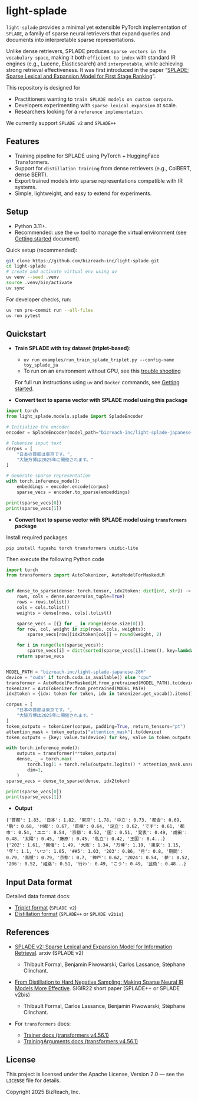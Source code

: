 <!---
Copyright 2025 BizReach, Inc. All rights reserved.

Licensed under the Apache License, Version 2.0 (the "License");
you may not use this file except in compliance with the License.
You may obtain a copy of the License at

    http://www.apache.org/licenses/LICENSE-2.0

Unless required by applicable law or agreed to in writing, software
distributed under the License is distributed on an "AS IS" BASIS,
WITHOUT WARRANTIES OR CONDITIONS OF ANY KIND, either express or implied.
See the License for the specific language governing permissions and
limitations under the License.
-->

# light-splade

`light-splade` provides a minimal yet extensible PyTorch implementation of `SPLADE`, a family of sparse neural retrievers that expand queries and documents into interpretable sparse representations.

Unlike dense retrievers, SPLADE produces `sparse vectors in the vocabulary space`, making it both `efficient to index` with standard IR engines (e.g., Lucene, Elasticsearch) and `interpretable`, while achieving strong retrieval effectiveness. It was first introduced in the paper “[SPLADE: Sparse Lexical and Expansion Model for First Stage Ranking](https://arxiv.org/abs/2107.05720)”.

This repository is designed for

- Practitioners wanting to `train SPLADE models on custom corpora`.
- Developers experimenting with `sparse lexical expansion` at scale.
- Researchers looking for a `reference implementation`.

We currently support `SPLADE v2` and `SPLADE++`

## Features
- Training pipeline for SPLADE using PyTorch + HuggingFace Transformers.
- Support for `distillation training` from dense retrievers (e.g., ColBERT, dense BERT).
- Export trained models into sparse representations compatible with IR systems.
- Simple, lightweight, and easy to extend for experiments.

## Setup

- Python 3.11+.
- Recommended: use the `uv` tool to manage the virtual environment (see [Getting started](docs/getting_started.md) document).

Quick setup (recommended):

```bash
git clone https://github.com/bizreach-inc/light-splade.git
cd light-splade
# create and activate virtual env using uv
uv venv --seed .venv
source .venv/bin/activate
uv sync
```

For developer checks, run:

```bash
uv run pre-commit run --all-files
uv run pytest
```

## Quickstart

- **Train SPLADE with toy dataset (triplet-based)**:

    - `uv run examples/run_train_splade_triplet.py --config-name toy_splade_ja`
    - To run on an environment without GPU, see this [trouble shooting](docs/trouble_shooting.md#running-the-training-script-on-cpu-only-machines)

    For full run instructions using `uv` and `Docker` commands, see [Getting started](docs/getting_started.md).

- **Convert text to sparse vector with SPLADE model using this package**


```python
import torch
from light_splade.models.splade import SpladeEncoder

# Initialize the encoder
encoder = SpladeEncoder(model_path="bizreach-inc/light-splade-japanese-28M")

# Tokenize input text
corpus = [
    "日本の首都は東京です。",
    "大阪万博は2025年に開催されます。"
]

# Generate sparse representation
with torch.inference_mode():
    embeddings = encoder.encode(corpus)
    sparse_vecs = encoder.to_sparse(embeddings)

print(sparse_vecs[0])
print(sparse_vecs[1])
```

- **Convert text to sparse vector with SPLADE model using `transformers` package**

Install required packages

```
pip install fugashi torch transformers unidic-lite
```

Then execute the following Python code

```python
import torch
from transformers import AutoTokenizer, AutoModelForMaskedLM


def dense_to_sparse(dense: torch.tensor, idx2token: dict[int, str]) -> list[dict[str, float]]:
    rows, cols = dense.nonzero(as_tuple=True)
    rows = rows.tolist()
    cols = cols.tolist()
    weights = dense[rows, cols].tolist()

    sparse_vecs = [{} for _ in range(dense.size(0))]
    for row, col, weight in zip(rows, cols, weights):
        sparse_vecs[row][idx2token[col]] = round(weight, 2)

    for i in range(len(sparse_vecs)):
        sparse_vecs[i] = dict(sorted(sparse_vecs[i].items(), key=lambda x: x[1], reverse=True))
    return sparse_vecs


MODEL_PATH = "bizreach-inc/light-splade-japanese-28M"
device = "cuda" if torch.cuda.is_available() else "cpu"
transformer = AutoModelForMaskedLM.from_pretrained(MODEL_PATH).to(device)
tokenizer = AutoTokenizer.from_pretrained(MODEL_PATH)
idx2token = {idx: token for token, idx in tokenizer.get_vocab().items()}

corpus = [
    "日本の首都は東京です。",
    "大阪万博は2025年に開催されます。"
]
token_outputs = tokenizer(corpus, padding=True, return_tensors="pt")
attention_mask = token_outputs["attention_mask"].to(device)
token_outputs = {key: value.to(device) for key, value in token_outputs.items()}

with torch.inference_mode():
    outputs = transformer(**token_outputs)
    dense, _ = torch.max(
        torch.log(1 + torch.relu(outputs.logits)) * attention_mask.unsqueeze(-1),
        dim=1,
    )
sparse_vecs = dense_to_sparse(dense, idx2token)

print(sparse_vecs[0])
print(sparse_vecs[1])
```

- **Output**

```
{'首都': 1.83, '日本': 1.82, '東京': 1.78, '中立': 0.73, '都会': 0.69, '駒': 0.68, '州都': 0.67, '首相': 0.64, '足立': 0.62, 'です': 0.61, '都市': 0.54, 'ユニ': 0.54, '京都': 0.52, '国': 0.51, '発表': 0.49, '成田': 0.48, '太陽': 0.45, '藤原': 0.45, '私立': 0.42, '王国': 0.4...}
{'202': 1.61, '開催': 1.49, '大阪': 1.34, '万博': 1.19, '東京': 1.15, '年': 1.1, 'いつ': 1.05, '##5': 1.03, '203': 0.86, '月': 0.8, '期間': 0.79, '高槻': 0.79, '京都': 0.7, '神戸': 0.62, '2024': 0.54, '夢': 0.52, '206': 0.52, '姫路': 0.51, '行わ': 0.49, 'こう': 0.49, '芸術': 0.48...}
```

## Input Data format

Detailed data format docs:

- [Triplet format](docs/splade_triplet_data_format.md) (`SPLADE v2`)
- [Distillation format](docs/splade_triplet_distil_data_format.md) (`SPLADE++` or `SPLADE v2bis`)

## References

- [SPLADE v2: Sparse Lexical and Expansion Model for Information Retrieval](https://arxiv.org/abs/2109.10086). arxiv (SPLADE v2)
  - Thibault Formal, Benjamin Piwowarski, Carlos Lassance, Stéphane Clinchant.

- [From Distillation to Hard Negative Sampling: Making Sparse Neural IR Models More Effective](http://arxiv.org/abs/2205.04733). SIGIR22 short paper (SPLADE++ or SPLADE v2bis)
  - Thibault Formal, Carlos Lassance, Benjamin Piwowarski, Stéphane Clinchant.

- For `transformers` docs:
  - [Trainer docs (transformers v4.56.1)](https://huggingface.co/docs/transformers/v4.56.1/en/main_classes/trainer)
  - [TrainingArguments docs (transformers v4.56.1)](https://huggingface.co/docs/transformers/v4.56.1/en/main_classes/trainer#transformers.TrainingArguments)


## License

This project is licensed under the Apache License, Version 2.0 — see the `LICENSE` file for details.

Copyright 2025 BizReach, Inc.
